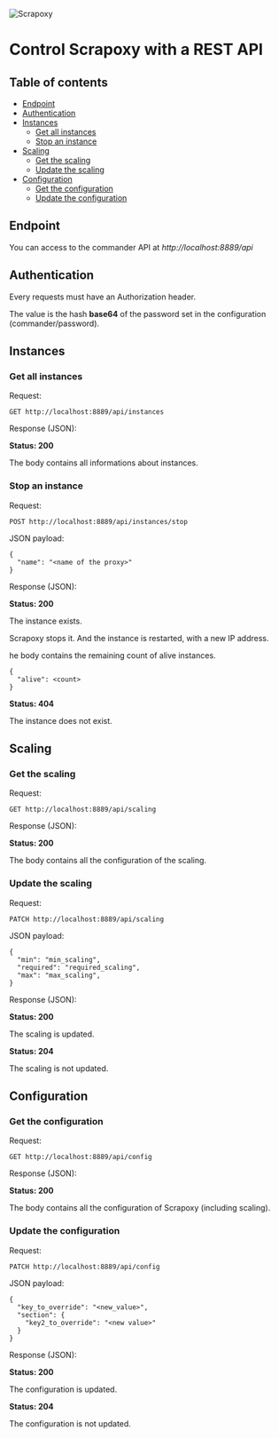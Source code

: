![Scrapoxy](https://raw.githubusercontent.com/fabienvauchelles/scrapoxy/master/docs/logo.png)


# Control Scrapoxy with a REST API

## Table of contents

- [Endpoint](#endpoint)
- [Authentication](#authentication)
- [Instances](#instances)
    - [Get all instances](#get-all-instances)
    - [Stop an instance](#stop-an-instance)
- [Scaling](#scaling)
    - [Get the scaling](#get-the-scaling)
    - [Update the scaling](#update-the-scaling)
- [Configuration](#configuration)
    - [Get the configuration](#get-the-configuration)
    - [Update the configuration](#update-the-configuration)


## Endpoint

You can access to the commander API at *http://localhost:8889/api*


## Authentication

Every requests must have an Authorization header.

The value is the hash **base64** of the password set in the configuration (commander/password).


## Instances

### Get all instances

Request: 

```
GET http://localhost:8889/api/instances
```

Response (JSON):

**Status: 200**

The body contains all informations about instances.


### Stop an instance

Request: 

```
POST http://localhost:8889/api/instances/stop
```

JSON payload:

```
{
  "name": "<name of the proxy>"
}
```

Response (JSON):

**Status: 200**

The instance exists. 

Scrapoxy stops it. And the instance is restarted, with a new IP address.

he body contains the remaining count of alive instances.

```
{
  "alive": <count>
}
```


**Status: 404**

The instance does not exist.


## Scaling

### Get the scaling

Request: 

```
GET http://localhost:8889/api/scaling
```

Response (JSON):

**Status: 200**

The body contains all the configuration of the scaling.


### Update the scaling

Request: 

```
PATCH http://localhost:8889/api/scaling
```

JSON payload:

```
{
  "min": "min_scaling",
  "required": "required_scaling",
  "max": "max_scaling",
}
```

Response (JSON):

**Status: 200**

The scaling is updated.

**Status: 204**

The scaling is not updated.


## Configuration

### Get the configuration

Request: 

```
GET http://localhost:8889/api/config
```

Response (JSON):

**Status: 200**

The body contains all the configuration of Scrapoxy (including scaling).


### Update the configuration

Request: 

```
PATCH http://localhost:8889/api/config
```

JSON payload:

```
{
  "key_to_override": "<new_value>",
  "section": {
    "key2_to_override": "<new value>"
  }
}
```

Response (JSON):

**Status: 200**

The configuration is updated.

**Status: 204**

The configuration is not updated.
